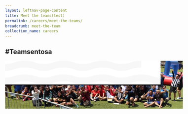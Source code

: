 ```yaml
---
layout: leftnav-page-content
title: Meet the teams(test)
permalink: /careers/meet-the-teams/
breadcrumb: meet-the-team
collection_name: careers
---
```

<h2>#Teamsentosa</h2>
<div class="row">
	<div class="col is-12" style="background-color: black;">
  <img src="../images/careers/hero-banner.jpg" style="position: fixed;z-index:-1;max-width: 60%;"/>
  <img src="../images/careers/wave.svg" style="position: sticky;top: 0%;z-index: 2;max-width: 100%;background-color: black;"/>
  </div>
</div>
